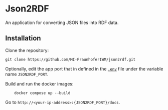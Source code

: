 # Json2RDF

An application for converting JSON files into RDF data.

## Installation

Clone the repository:
```
git clone https://github.com/MI-FraunhoferIWM/json2rdf.git
```

Optionally, edit the app port that in defined in the [`.env`](./.env) file under the variable name `JSON2RDF_PORT`.

Build and run the docker images:
```
    docker compose up --build
```

Go to `http://<your-ip-address>:{JSON2RDF_PORT}/docs`.
